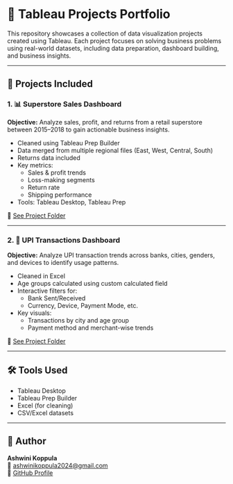 # 📁 Tableau Projects Portfolio

This repository showcases a collection of data visualization projects created using Tableau. Each project focuses on solving business problems using real-world datasets, including data preparation, dashboard building, and business insights.

---

## 📂 Projects Included

### 1. 📊 Superstore Sales Dashboard
**Objective:** Analyze sales, profit, and returns from a retail superstore between 2015–2018 to gain actionable business insights.

- Cleaned using Tableau Prep Builder
- Data merged from multiple regional files (East, West, Central, South)
- Returns data included
- Key metrics:
  - Sales & profit trends
  - Loss-making segments
  - Return rate
  - Shipping performance
- Tools: Tableau Desktop, Tableau Prep

🔗 [See Project Folder](./Superstore%20Sales)

---

### 2. 💸 UPI Transactions Dashboard
**Objective:** Analyze UPI transaction trends across banks, cities, genders, and devices to identify usage patterns.

- Cleaned in Excel
- Age groups calculated using custom calculated field
- Interactive filters for:
  - Bank Sent/Received
  - Currency, Device, Payment Mode, etc.
- Key visuals:
  - Transactions by city and age group
  - Payment method and merchant-wise trends

🔗 [See Project Folder](./UPI%20Transactions)

---

## 🛠 Tools Used

- Tableau Desktop
- Tableau Prep Builder
- Excel (for cleaning)
- CSV/Excel datasets

---

## 👤 Author

**Ashwini Koppula**  
📧 [ashwinikoppula2024@gmail.com](mailto:ashwinikoppula2024@gmail.com)  
🔗 [GitHub Profile](https://github.com/AshwiniR2025)
